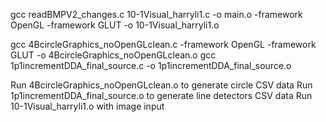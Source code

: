 gcc readBMPV2_changes.c 10-1Visual_harryli1.c -o main.o -framework OpenGL -framework GLUT -o 10-1Visual_harryli1.o

gcc 4BcircleGraphics_noOpenGLclean.c -framework OpenGL -framework GLUT -o 4BcircleGraphics_noOpenGLclean.o
gcc 1p1incrementDDA_final_source.c -o 1p1incrementDDA_final_source.o

Run 4BcircleGraphics_noOpenGLclean.o to generate circle CSV data
Run 1p1incrementDDA_final_source.o to generate line detectors CSV data
Run 10-1Visual_harryli1.o with image input
